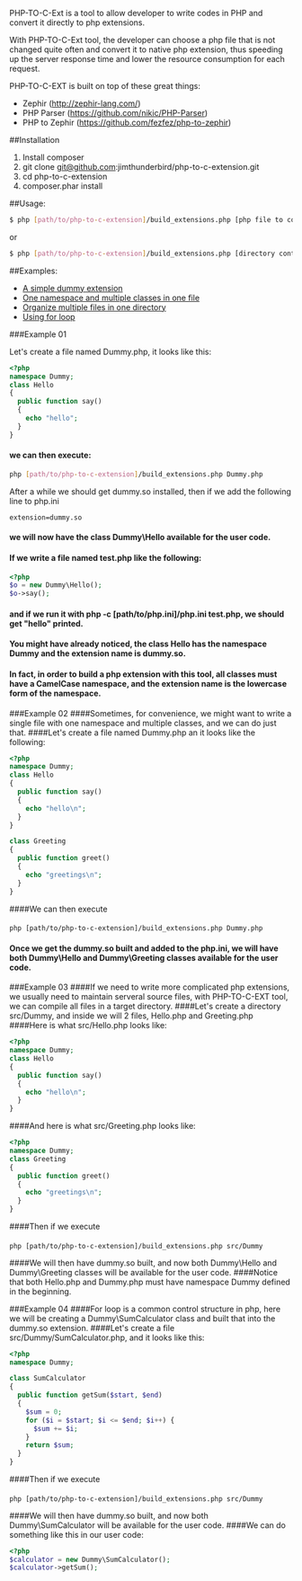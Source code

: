 PHP-TO-C-Ext is a tool to allow developer to write codes in PHP and convert it directly to php extensions.

With PHP-TO-C-Ext tool, the developer can choose a php file that is not changed quite often and convert it to native php extension, thus speeding up the server response time and lower the resource consumption for each request.

PHP-TO-C-EXT is built on top of these great things:

+ Zephir (http://zephir-lang.com/)
+ PHP Parser (https://github.com/nikic/PHP-Parser)
+ PHP to Zephir (https://github.com/fezfez/php-to-zephir)

##Installation

1. Install composer
2. git clone git@github.com:jimthunderbird/php-to-c-extension.git
3. cd php-to-c-extension
4. composer.phar install

##Usage:

```sh
$ php [path/to/php-to-c-extension]/build_extensions.php [php file to convert to c extension]
```

or

```sh
$ php [path/to/php-to-c-extension]/build_extensions.php [directory containing php files to convert to c extension]
```

##Examples:

+ [A simple dummy extension](#example-01)
+ [One namespace and multiple classes in one file](#example-02)
+ [Organize multiple files in one directory](#example-03)
+ [Using for loop](#example-04)

###Example 01

Let's create a file named Dummy.php, it looks like this:

```php
<?php
namespace Dummy;
class Hello 
{
  public function say()
  {
    echo "hello";
  }
}
```

#### we can then execute:

```sh
php [path/to/php-to-c-extension]/build_extensions.php Dummy.php
```
    
After a while we should get dummy.so installed, then if we add the following line to php.ini 

```
extension=dummy.so
```
    
#### we will now have the class Dummy\Hello available for the user code.
#### If we write a file named test.php like the following:
```php
<?php
$o = new Dummy\Hello();
$o->say();
```
#### and if we run it with php -c [path/to/php.ini]/php.ini test.php, we should get "hello" printed.
#### You might have already noticed, the class Hello has the namespace Dummy and the extension name is dummy.so. 
#### In fact, in order to build a php extension with this tool, all classes must have a CamelCase namespace, and the extension name is the lowercase form of the namespace. 


###Example 02 
####Sometimes, for convenience, we might want to write a single file with one namespace and multiple classes, and we can do just that.
####Let's create a file named Dummy.php an it looks like the following:
```php 
<?php 
namespace Dummy; 
class Hello 
{
  public function say()
  {
    echo "hello\n";
  }
}

class Greeting 
{
  public function greet()
  {
    echo "greetings\n";
  }
}
``` 
####We can then execute 
####
    php [path/to/php-to-c-extension]/build_extensions.php Dummy.php 
#### Once we get the dummy.so built and added to the php.ini, we will have both Dummy\Hello and Dummy\Greeting classes available for the user code.

###Example 03 
####If we need to write more complicated php extensions, we usually need to maintain serveral source files, with PHP-TO-C-EXT tool, we can compile all files in a target directory.
####Let's create a directory src/Dummy, and inside we will 2 files, Hello.php and Greeting.php 
####Here is what src/Hello.php looks like:
```php 
<?php
namespace Dummy; 
class Hello 
{
  public function say()
  {
    echo "hello\n";
  }
}
```
####And here is what src/Greeting.php looks like:
```php 
<?php 
namespace Dummy;
class Greeting 
{
  public function greet()
  {
    echo "greetings\n";
  }
}
```
####Then if we execute 
####
    php [path/to/php-to-c-extension]/build_extensions.php src/Dummy 
####We will then have dummy.so built, and now both Dummy\Hello and Dummy\Greeting classes will be available for the user code.
####Notice that both Hello.php and Dummy.php must have namespace Dummy defined in the beginning.

###Example 04 
####For loop is a common control structure in php, here we will be creating a Dummy\SumCalculator class and built that into the dummy.so extension.
####Let's create a file src/Dummy/SumCalculator.php, and it looks like this:
```php 
<?php 
namespace Dummy;

class SumCalculator 
{
  public function getSum($start, $end)
  {
    $sum = 0;
    for ($i = $start; $i <= $end; $i++) {
      $sum += $i;
    }
    return $sum;
  }
}
``` 
####Then if we execute 
####
    php [path/to/php-to-c-extension]/build_extensions.php src/Dummy 
####We will then have dummy.so built, and now both Dummy\SumCalculator will be available for the user code.
####We can do something like this in our user code:
```php 
<?php
$calculator = new Dummy\SumCalculator();
$calculator->getSum();
```

